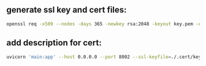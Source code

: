 ## generate ssl key and cert files:
```bash
openssl req -x509 --nodes -days 365 -newkey rsa:2048 -keyout key.pem -out cert.pem

```


## add description for cert:
```bash
uvicorn 'main:app' --host 0.0.0.0 --port 8002 --ssl-keyfile=./.cert/key.pem --ssl-certfile=./.cert/cert.pem --reload

```
